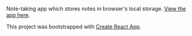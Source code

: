 Note-taking app which stores notes in browser's local storage. [View the app here](http://crankysparrow.github.io/take-notes).

This project was bootstrapped with [Create React App](https://github.com/facebook/create-react-app).